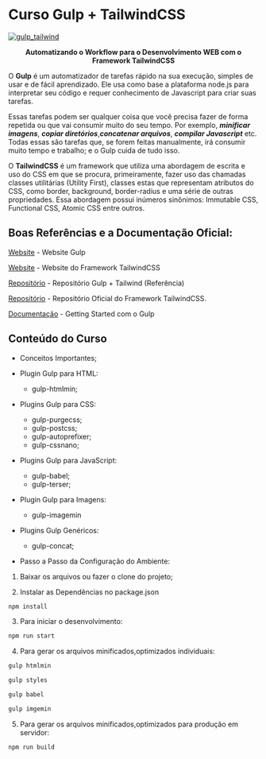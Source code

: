 # Curso Gulp + TailwindCSS 

<p align="center">
  <a href="https://gulpjs.com">

![gulp_tailwind](https://user-images.githubusercontent.com/64049906/105233567-670ef480-5b40-11eb-841f-0ce63f1c4419.jpg)

  </a>
  <p align="center"><strong>Automatizando o Workflow para o Desenvolvimento WEB com o Framework TailwindCSS</strong></p>
</p>

O **Gulp** é um automatizador de tarefas rápido na sua execução, simples de usar e de fácil aprendizado. Ele usa como base a plataforma node.js para interpretar seu código e requer conhecimento de Javascript para criar suas tarefas.

Essas tarefas podem ser qualquer coisa que você precisa fazer de forma repetida ou que vai consumir muito do seu tempo. Por exemplo, **_minificar imagens_**, **_copiar diretórios_**,**_concatenar arquivos_**, **_compilar Javascript_** etc. Todas essas são tarefas que, se forem feitas manualmente, irá consumir muito tempo e trabalho; e o Gulp cuida de tudo isso.

O **TailwindCSS** é um framework que utiliza uma abordagem de escrita e uso do CSS em que se procura, primeiramente, fazer uso das chamadas classes utilitárias (Utility First), classes estas que representam atributos do CSS, como border, background, border-radius e uma série de outras propriedades. Essa abordagem possui inúmeros sinônimos: Immutable CSS, Functional CSS, Atomic CSS entre outros.

## Boas Referências e a Documentação Oficial:

[Website](https://gulpjs.com/) - Website Gulp

[Website](https://tailwindcss.com) - Website do Framework TailwindCSS

[Repositório](https://github.com/lazymozek/gulp-with-tailwindcss) - Repositório Gulp + Tailwind (Referência)

[Repositório](https://github.com/tailwindcss/tailwindcss) - Repositório Oficial do Framework TailwindCSS.

[Documentação](https://gulpjs.com/docs/en/getting-started/quick-start/) - Getting Started com o Gulp

## Conteúdo do Curso

* Conceitos Importantes;

* Plugin Gulp para HTML: 
    * gulp-htmlmin;

* Plugins Gulp para CSS:
    * gulp-purgecss; 
    * gulp-postcss;
    * gulp-autoprefixer;
    * gulp-cssnano;

* Plugins Gulp para JavaScript:
    * gulp-babel;
    * gulp-terser;

* Plugin Gulp para Imagens:
    * gulp-imagemin

* Plugins Gulp Genéricos:
    * gulp-concat;
   
* Passo a Passo da Configuração do Ambiente:

1. Baixar os arquivos ou fazer o clone do projeto;

2. Instalar as Dependências no package.json
```sh
npm install
```
3. Para iniciar o desenvolvimento:
```sh
npm run start
```
4. Para gerar os arquivos minificados,optimizados individuais:
```sh
gulp htmlmin 
```
```sh
gulp styles 
```
```sh
gulp babel
```
```sh
gulp imgemin
```
5. Para gerar os arquivos minificados,optimizados para produção em servidor:
```sh
npm run build 
```